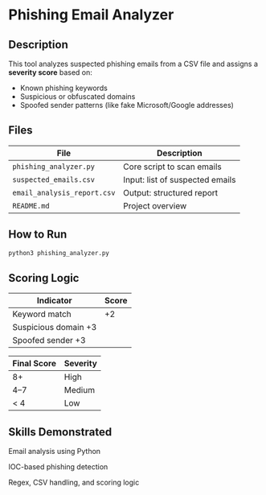 #  Phishing Email Analyzer

##  Description

This tool analyzes suspected phishing emails from a CSV file and assigns a **severity score** based on:
- Known phishing keywords
- Suspicious or obfuscated domains
- Spoofed sender patterns (like fake Microsoft/Google addresses)

##  Files

| File | Description |
|------|-------------|
| `phishing_analyzer.py` | Core script to scan emails |
| `suspected_emails.csv` | Input: list of suspected emails |
| `email_analysis_report.csv` | Output: structured report |
| `README.md` | Project overview |

##  How to Run

```bash
python3 phishing_analyzer.py
```

## Scoring Logic
|Indicator| 	Score|
|---------|----------|
|Keyword match|    +2|
|Suspicious domain	+3|
|Spoofed sender	    +3|

|Final Score| Severity|
|-----------|---------|
|8+	            |     High|
|4–7	        |    Medium|
|< 4	        |   Low|

## Skills Demonstrated
Email analysis using Python

IOC-based phishing detection

Regex, CSV handling, and scoring logic


